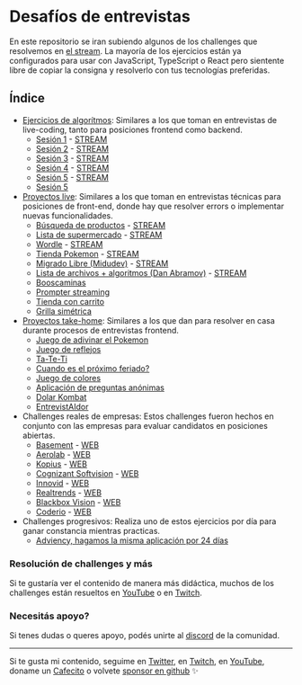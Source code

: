 # Desafíos de entrevistas
En este repositorio se iran subiendo algunos de los challenges que resolvemos en [el stream](https://twitch.tv/goncypozzo). La mayoría de los ejercicios están ya configurados para usar con JavaScript, TypeScript o React pero sientente libre de copiar la consigna y resolverlo con tus tecnologías preferidas.

## Índice
* [Ejercicios de algorítmos](./ejercicios-algoritmos/): Similares a los que toman en entrevistas de live-coding, tanto para posiciones frontend como backend.
    * [Sesión 1](./ejercicios-algoritmos/sesion-1/) - [STREAM](https://www.youtube.com/watch?v=W20aHH7F1q8)
    * [Sesión 2](./ejercicios-algoritmos/sesion-2/) - [STREAM](https://youtu.be/Mu9kdqCna90)
    * [Sesión 3](./ejercicios-algoritmos/sesion-3/) - [STREAM](https://www.youtube.com/watch?v=EdqCkmJsmi4)
    * [Sesión 4](./ejercicios-algoritmos/sesion-4/) - [STREAM](https://youtu.be/LW681EfHZFc)
    * [Sesión 5](./ejercicios-algoritmos/sesion-5/) - [STREAM](https://youtu.be/dnQfXgGR06o)
    * [Sesión 5](./ejercicios-algoritmos/sesion-6/)
* [Proyectos live](./proyectos-live): Similares a los que toman en entrevistas técnicas para posiciones de front-end, donde hay que resolver errors o implementar nuevas funcionalidades.
    * [Búsqueda de productos](./proyectos-live/buscador-de-lista) - [STREAM](https://www.youtube.com/watch?v=SG5FFwLDuSQ)
    * [Lista de supermercado](./proyectos-live/lista-supermercado) - [STREAM](https://www.youtube.com/watch?v=ocwsPB1ysOQ)
    * [Wordle](./proyectos-live/wordle) - [STREAM](https://www.youtube.com/watch?v=xsZZc9PRqFM)
    * [Tienda Pokemon](./proyectos-live/tienda-pokemon) - [STREAM](https://www.youtube.com/watch?v=FGiAy0GUrDI)
    * [Migrado Libre (Midudev)](./proyectos-live/migrado-libre) - [STREAM](https://youtu.be/nFJ3Q1YW49M)
    * [Lista de archivos + algoritmos (Dan Abramov)](./proyectos-live/dan-abramov) - [STREAM](https://www.youtube.com/watch?v=-w-P4u0x8ig)
    * [Booscaminas](./proyectos-live/booscaminas)
    * [Prompter streaming](./proyectos-live/prompter-streaming)
    * [Tienda con carrito](./proyectos-live/carrito-tienda)
    * [Grilla simétrica](./proyectos-live/grilla-simetrica)
* [Proyectos take-home](./proyectos-take-home): Similares a los que dan para resolver en casa durante procesos de entrevistas frontend.
    * [Juego de adivinar el Pokemon](./proyectos-take-home/adivinar-pokemon)
    * [Juego de reflejos](./proyectos-take-home/juego-de-reflejos)
    * [Ta-Te-Ti](./proyectos-take-home/ta-te-ti)
    * [Cuando es el próximo feriado?](./proyectos-take-home/proximo-feriado)
    * [Juego de colores](./proyectos-take-home/juego-de-colores)
    * [Aplicación de preguntas anónimas](./proyectos-take-home/preguntas-anonimas)
    * [Dolar Kombat](./proyectos-take-home/dolar-kombat)
    * [EntrevistAIdor](./proyectos-take-home/entrevistaidor)
* Challenges reales de empresas: Estos challenges fueron hechos en conjunto con las empresas para evaluar candidatos en posiciones abiertas.
    * [Basement](https://github.com/goncy/basement-challenge) - [WEB](https://basement.studio/)
    * [Aerolab](https://github.com/goncy/aerolab-challenge) - [WEB](https://aerolab.co/)
    * [Kopius](https://github.com/goncy/tradehelm-challenge) - [WEB](https://kopiustech.com/)
    * [Cognizant Softvision](https://github.com/goncy/cognizant-softvision-challenge) - [WEB](https://www.cognizantsoftvision.com/)
    * [Innovid](https://github.com/goncy/innovid-challenge) - [WEB](https://www.innovid.com/)
    * [Realtrends](https://github.com/goncy/realtrends-challenge) - [WEB](https://www.real-trends.com/)
    * [Blackbox Vision](https://github.com/goncy/blackbox-vision-challenge) - [WEB](https://blackbox-vision.tech/)
    * [Coderio](https://github.com/goncy/coderio-challenge) - [WEB](https://coderio.co/)
* Challenges progresivos: Realiza uno de estos ejercicios por día para ganar constancia mientras practicas.
    * [Adviency, hagamos la misma aplicación por 24 días](https://twitter.com/goncy/status/1466050967808401409)

### Resolución de challenges y más
Si te gustaría ver el contenido de manera más didáctica, muchos de los challenges están resueltos en [YouTube](https://youtube.goncy.dev) o en [Twitch](https://twitch.tv/goncypozzo).

### Necesitás apoyo?
Si tenes dudas o queres apoyo, podés unirte al [discord](https://discord.goncy.dev) de la comunidad.

---
Si te gusta mi contenido, seguime en [Twitter](https://twitter.gonzalopozzo.com), en [Twitch](https://twitch.gonzalopozzo.com), en [YouTube](https://youtube.gonzalopozzo.com), doname un [Cafecito](https://cafecito.gonzalopozzo.com) o volvete [sponsor en github](https://github.com/sponsors/goncy) ✨
